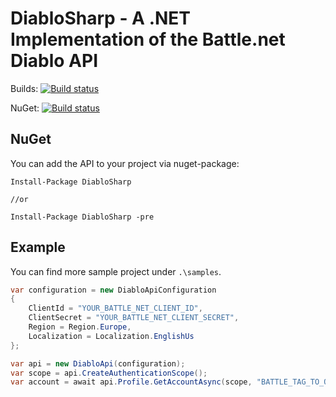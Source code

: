 # DiabloSharp - A .NET Implementation of the Battle.net Diablo API

Builds: [![Build status](https://ci.appveyor.com/api/projects/status/0m4s09bni1u30vt3/branch/master?svg=true)](https://ci.appveyor.com/project/leehmanQQ/diablosharp/branch/master)

NuGet: [![Build status](https://img.shields.io/nuget/v/DiabloSharp.svg)](https://www.nuget.org/packages/DiabloSharp/)

## NuGet

You can add the API to your project via nuget-package:

```Shell
Install-Package DiabloSharp

//or

Install-Package DiabloSharp -pre
```

## Example

You can find more sample project under `.\samples`.

```c#
var configuration = new DiabloApiConfiguration
{
    ClientId = "YOUR_BATTLE_NET_CLIENT_ID",
    ClientSecret = "YOUR_BATTLE_NET_CLIENT_SECRET",
    Region = Region.Europe,
    Localization = Localization.EnglishUs
};

var api = new DiabloApi(configuration);
var scope = api.CreateAuthenticationScope();
var account = await api.Profile.GetAccountAsync(scope, "BATTLE_TAG_TO_QUERY");
```
